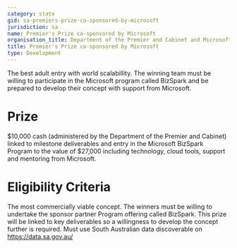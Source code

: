```yaml
---
category: state
gid: sa-premiers-prize-co-sponsored-by-microsoft
jurisdiction: sa
name: Premier's Prize co-sponsored by Microsoft
organisation_title: Department of the Premier and Cabinet and Microsoft
title: Premier's Prize co-sponsored by Microsoft
type: Development
---
```


The best adult entry with world scalabillity. The winning team must be willing to participate in the Microsoft program called BizSpark and be prepared to develop their concept with support from Microsoft.

# Prize
$10,000 cash (administered by the Department of the Premier and Cabinet) linked to milestone deliverables and entry in the Microsoft BizSpark Program to the value of $27,000 including technology, cloud tools, support and mentoring from Microsoft.

# Eligibility Criteria
The most commercially viable concept. The winners must be willing to undertake the sponsor partner Program offering called BizSpark. This prize will be linked to key deliverables so a willingness to develop the concept further is required. Must use South Australian data discoverable on https://data.sa.gov.au/
